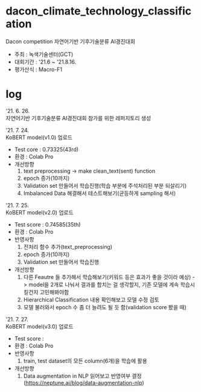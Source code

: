 # dacon_climate_technology_classification
Dacon competition 자연어기반 기후기술분류 AI경진대회
- 주최 : 녹색기술센터(GCT)
- 대회기간 : '21.6 ~ '21.8.16.
- 평가산식 : Macro-F1

# log
'21. 6. 26. </br>
자연어기반 기후기술분류 AI경진대회 참가를 위한 레퍼지토리 생성

'21. 7. 24. </br>
KoBERT model(v1.0) 업로드
- Test core : 0.73325(43rd) 
- 환경 : Colab Pro
- 개선방향
  1) text preprocessing -> make clean_text(sent) function
  2) epoch 증가(10까지)
  3) Validation set 만들어서 학습진행(학습 부분에 주석처리된 부분 되살리기)
  4) Imbalanced Data 해결해서 테스트해보기(균등하게 sampling 해서) 

'21. 7. 25. </br>
KoBERT model(v2.0) 업로드
- Test score : 0.74585(35th)
- 환경 : Colab Pro
- 반영사항
  1) 전처리 함수 추가(text_preprocessing)
  2) epoch 증가(10까지)
  3) Validation set 만들어서 학습진행
- 개선방향
  1) 다른 Feautre 들 추가해서 학습해보기(키워드 등은 효과가 좋을 것이라 예상) -> model을 2개로 나눠서 결과를 합치는 걸 생각할지, 기존 모델에 계속 학습시킬건지 고민해봐야함
  2) Hierarchical Classification 내용 확인해보고 모델 수정 검토
  3) 모델 불러와서 epoch 수 좀 더 늘려도 될 듯 함(validation score 봤을 때) 


'21. 7. 27. </br>
KoBERT model(v3.0) 업로드
- Test score : 
- 환경 : Colab Pro
- 반영사항
  1) train, test dataset의 모든 column(6개)을 학습에 활용
- 개선방향
  1) Data augmentation in NLP 읽어보고 반영여부 결정 (https://neptune.ai/blog/data-augmentation-nlp)
